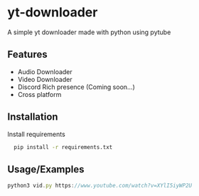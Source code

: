 
# yt-downloader

A simple yt downloader made with python using pytube


## Features

- Audio Downloader
- Video Downloader
- Discord Rich presence (Coming soon...)
- Cross platform


## Installation

Install requirements

```bash
  pip install -r requirements.txt
```
    
## Usage/Examples

```javascript
python3 vid.py https://www.youtube.com/watch?v=XYlI5iyWP2U
```
